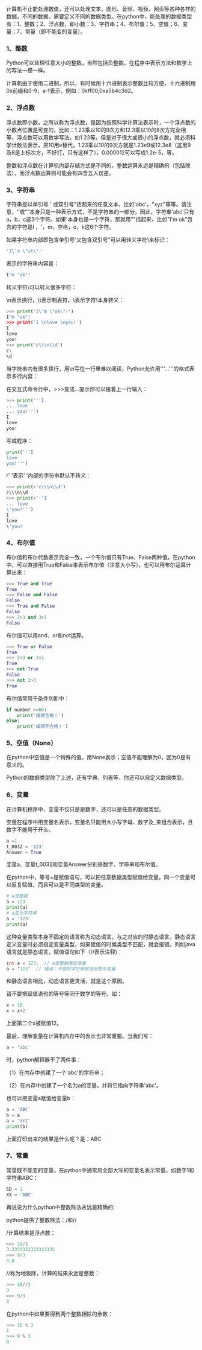 计算机不止能处理数值，还可以处理文本、图形、音频、视频、网页等各种各样的数据，不同的数据，需要定义不同的数据类型。在python中，能处理的数据类型有：1、整数；2、浮点数，即小数；3、字符串；4、布尔值；5、空值；6、变量；7、常量（即不能变的变量）。

### 1、整数

Python可以处理任意大小的整数，当然包括负整数，在程序中表示方法和数学上的写法一模一样。

计算机由于使用二进制，所以，有时候用十六进制表示整数比较方便，十六进制用0x前缀和0-9，a-f表示，例如：0xff00,0xa5b4c3d2。

### 2、浮点数

浮点数即小数，之所以称为浮点数，是因为按照科学计算法表示时，一个浮点数的小数点位置是可变的，比如：1.23乘以10的9次方和12.3乘以10的8次方完全相等，浮点数可以用数学写法，如1.23等。但是对于很大或很小的浮点数，就必须科学计数法表示，把10用e替代，1.23乘以10的9次方就是1.23e9或12.3e8（这里9及8是上标次方，不好打，只有这样了），0.000012可以写成1.2e-5，等。

整数和浮点数在计算机内部存储方式是不同的，整数运算永远是精确的（包括除法），而浮点数运算则可能会有四舍五入误差。

### 3、字符串

字符串是以单引号 ' 或双引号"括起来的任意文本，比如'abc'，"xyz"等等。请注意，‘’或“”本身只是一种表示方式，不是字符串的一部分，因此，字符串'abc'只有a，b，c这3个字符。如果'本身也是一个字符，那就用""括起来，比如"I'm ok"包含的字符是I ，'，m，空格，o，k这6个字符。

如果字符串内部即包含单引号'又包含双引号"可以用转义字符\来标识：

```py
'I\'m \"ok\"!'
```

表示的字符串内容是：

```py
I'm "ok"!
```

转义字符\可以转义很多字符：

\n表示换行，\t表示制表符，\表示字符\本身转义：

```py
>>> print('I\'m \"ok\"!')
I'm "ok"!
>>> print('I \nlove \nyou!')
I
love
you!
>>> print('c\\\n\\d')
c\
\d
```

当字符串内有很多换行，用\n写在一行里难以阅读，Python允许用'''...'''的格式表示多行内容：

在交互式命令行中，&gt;&gt;&gt;变成...提示你可以接着上一行输入：

```py
>>> print('''I
... love
... you!''')
I
love
you!
```

写成程序：

```py
print('''I
love
you!''')
```

r' '表示’ '内部的字符串默认不转义：

```py
>>> print(r'c\\\n\\d')
c\\\n\\d
>>> print(r'''I
... love
\'you!''')
I
love
\'you!
```

### 4、布尔值

布尔值和布尔代数表示完全一致，一个布尔值只有True、False两种值。在python中，可以直接用True和False来表示布尔值（注意大小写），也可以用布尔运算计算出来：

```py
>>> True and True
True
>>> False and False
False
>>> True and False
False
>>> 2>3 and 3>1
False
```

布尔值可以用and、or和not运算。

```py
>>> True or False
True
>>> 2>3 or 3>1
True
>>> not True
False
>>> not 2>3
True
```

布尔值常用于条件判断中：

```py
if number >=60:
    print('成绩合格！')
else:
    print('成绩不合格！')
```

### 5、空值（None）

在python中空值是一个特殊的值，用None表示；空值不能理解为0，因为0是有意义的。

Python的数据类型除了上述，还有字典、列表等，你还可以自定义数据类型。

### 6、变量

在计算机程序中，变量不仅只是是数字，还可以是任意的数据类型。

变量在程序中用变量名表示，变量名只能用大小写字母、数字及\_来组合表示，且数字不能用于开头。

```py
a =1
t_0032 = '123'
Answer = True
```

变量a、变量t\_0032和变量Answer分别是数字、字符串和布尔值。

在python中，等号=是赋值语句，可以把任意数据类型赋值给变量，同一个变量可以反复赋值，而且可以是不同类型的变量。

```py
# a是整数
a = 123
print(a)
# a变为字符串
a = '123'
print(a)
```

这种变量类型本身不固定的语言称为动态语言，与之对应的时静态语言。静态语言定义变量时必须指定变量类型，如果赋值的时候类型不匹配，就会报错。列如java语言就是静态语言，赋值语句如下（//表示注释\)：

```java
int a = 123;  // a是整数类型变量
a = '123'  // 错误：不能把字符串赋值给整形变量
```

和静态语言相比，动态语言更灵活，就是这个原因。

请不要把赋值语句的等号等同于数学的等号。如：

```py
x = 10
x = x+2
```

上面第二个x被赋值12。

最后，理解变量在计算机内存中的表示也非常重要。当我们写：

```py
a = 'abc'
```

时，python解释器干了两件事：

（1）在内存中创建了一个'abc'的字符串；

（2）在内存中创建了一个名为a的变量，并将它指向字符串'abc'。

也可以把变量a赋值给变量b：

```py
a = 'ABC'
b = a
a = 'XYZ'
print(b)
```

上面打印出来的结果是什么呢？是：ABC

### 7、常量

常量既不能变的变量。在python中通常用全部大写的变量名表示常量。如数字1和字符串ABC：

```py
SD = 1
XX = 'ABC'
```

再说说为什么python中整数除法永远是精确的:

python提供了整数除法：/和//

/计算结果是浮点数：

```py
>>> 10/3
3.3333333333333335
>>> 9/3
3.0
```

//称为地板除，计算的结果永远是整数：

```py
>>> 10//3
3
>>> 9/3
3
```

在python中如果要得到两个整数相除的余数：

```py
>>> 10 % 3
1
>>> 9 % 3
0
```



